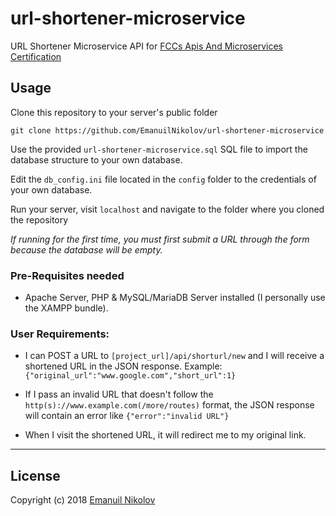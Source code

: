 # url-shortener-microservice

URL Shortener Microservice API for [FCCs Apis And Microservices Certification](https://www.freecodecamp.com)

## Usage

Clone this repository to your server's public folder

`git clone https://github.com/EmanuilNikolov/url-shortener-microservice`

Use the provided `url-shortener-microservice.sql` SQL file to import the database structure to your own database.

Edit the `db_config.ini` file located in the `config` folder to the credentials of your own database.

Run your server, visit `localhost` and navigate to the folder where you cloned the repository

*If running for the first time, you must first submit a URL through the form because the database will be empty.*

### Pre-Requisites needed
- Apache Server, PHP & MySQL/MariaDB Server installed (I personally use the XAMPP bundle).

### User Requirements:
- I can POST a URL to `[project_url]/api/shorturl/new` and I will receive a shortened URL in the JSON response. Example: `{"original_url":"www.google.com","short_url":1}`

- If I pass an invalid URL that doesn't follow the `http(s)://www.example.com(/more/routes)` format, the JSON response will contain an error like `{"error":"invalid URL"}`

- When I visit the shortened URL, it will redirect me to my original link.

---

## License

Copyright (c) 2018 [Emanuil Nikolov](https://github.com/EmanuilNikolov)
